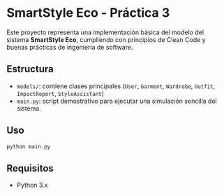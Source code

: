 # SmartStyle Eco - Práctica 3

Este proyecto representa una implementación básica del modelo del sistema **SmartStyle Eco**, cumpliendo con principios de Clean Code y buenas prácticas de ingeniería de software.

## Estructura

- `models/`: contiene clases principales (`User`, `Garment`, `Wardrobe`, `Outfit`, `ImpactReport`, `StyleAssistant`)
- `main.py`: script demostrativo para ejecutar una simulación sencilla del sistema.

## Uso

```bash
python main.py
```

## Requisitos

- Python 3.x

